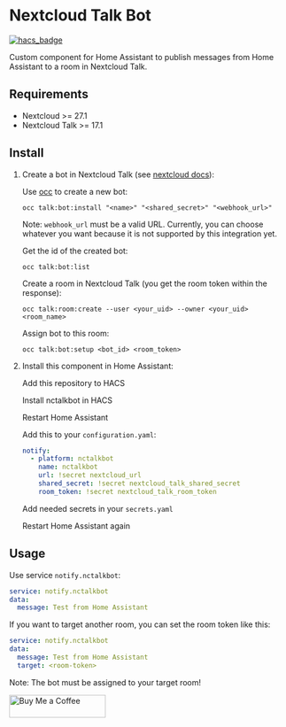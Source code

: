 # Nextcloud Talk Bot
[![hacs_badge](https://img.shields.io/badge/HACS-Custom-41BDF5.svg?style=for-the-badge)](https://github.com/hacs/integration)

Custom component for Home Assistant to publish messages from Home Assistant to a room in Nextcloud Talk.

## Requirements
- Nextcloud >= 27.1
- Nextcloud Talk >= 17.1

## Install

1. Create a bot in Nextcloud Talk (see [nextcloud docs](https://nextcloud-talk.readthedocs.io/en/latest/bots/)):

    Use [occ](https://docs.nextcloud.com/server/latest/admin_manual/configuration_server/occ_command.html) to create a new bot:
    ```shell
    occ talk:bot:install "<name>" "<shared_secret>" "<webhook_url>"
    ```
    Note: `webhook_url` must be a valid URL. Currently, you can choose whatever you want because it is not supported by this integration yet.

    Get the id of the created bot:
    ```shell
    occ talk:bot:list
    ```
    Create a room in Nextcloud Talk (you get the room token within the response):
    ```shell
    occ talk:room:create --user <your_uid> --owner <your_uid> <room_name>
    ```
    Assign bot to this room:
    ```shell
    occ talk:bot:setup <bot_id> <room_token>
    ```

3. Install this component in Home Assistant:

    Add this repository to HACS

    Install nctalkbot in HACS

    Restart Home Assistant

    Add this to your `configuration.yaml`:
    ```yaml
    notify:
      - platform: nctalkbot
        name: nctalkbot
        url: !secret nextcloud_url
        shared_secret: !secret nextcloud_talk_shared_secret
        room_token: !secret nextcloud_talk_room_token
    ```

    Add needed secrets in your `secrets.yaml`

    Restart Home Assistant again

## Usage

Use service `notify.nctalkbot`:
```yaml
service: notify.nctalkbot
data:
  message: Test from Home Assistant
```

If you want to target another room, you can set the room token like this:
```yaml
service: notify.nctalkbot
data:
  message: Test from Home Assistant
  target: <room-token>
```
Note: The bot must be assigned to your target room!


<a href="https://www.buymeacoffee.com/klatka" target="_blank"><img src="https://cdn.buymeacoffee.com/buttons/default-orange.png" alt="Buy Me a Coffee" height="41" width="174"></a>
